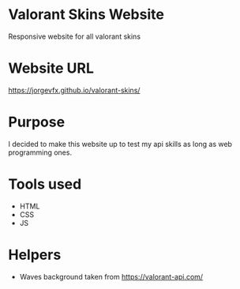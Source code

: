 # Valorant Skins Website
Responsive website for all valorant skins

# Website URL
https://jorgevfx.github.io/valorant-skins/

# Purpose
I decided to make this website up to test my api skills as long as web programming ones.

# Tools used
- HTML
- CSS
- JS

# Helpers
- Waves background taken from https://valorant-api.com/

